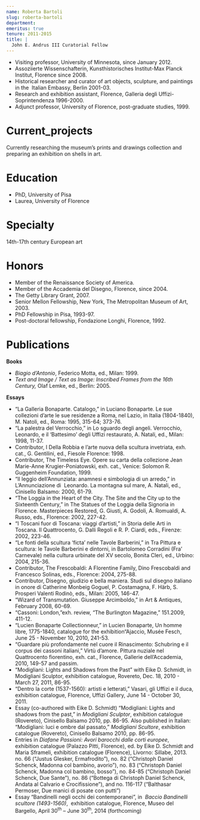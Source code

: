 ```yaml
---
name: Roberta Bartoli
slug: roberta-bartoli
department:
emeritus: true
tenure: 2011-2015
title: |
  John E. Andrus III Curatorial Fellow
---
```


<ul>

<li>Visiting professor, University of Minnesota, since January 2012.</li>

<li>Assoziierte Wissenschafterin, Kunsthistorisches Institut-Max Planck Institut, Florence since 2008.</li>

<li>Historical researcher and curator of art objects, sculpture, and paintings in the  Italian Embassy, Berlin 2001-03.</li>

<li>Research and exhibition assistant, Florence, Galleria degli Uffizi-Soprintendenza 1996-2000.</li>

<li>Adjunct professor, University of Florence, post-graduate studies, 1999.</li>

</ul>

# Current_projects

<p>Currently researching the museum’s prints and drawings collection and preparing an exhibition on shells in art.</p>

# Education

<ul>

<li>PhD, University of Pisa</li>

<li>Laurea, University of Florence</li>

</ul>

# Specialty

<p>14th-17th century European art</p>

# Honors

<ul>

<li>Member of the Renaissance Society of America.</li>

<li>Member of the Accademia del Disegno, Florence, since 2004.</li>

<li>The Getty Library Grant, 2007.</li>

<li>Senior Mellon Fellowship, New York, The Metropolitan Museum of Art, 2003.</li>

<li>PhD Fellowship in Pisa, 1993-97.</li>

<li>Post-doctoral fellowship, Fondazione Longhi, Florence, 1992.</li>

</ul>

# Publications

<p><strong>Books</strong></p>

<ul>

<li><em>Biagio d’Antonio</em>, Federico Motta, ed., Milan: 1999.</li>

<li><em>Text and Image / Text as Image: Inscribed Frames from the 16th Century,</em> Olaf Lemke, ed., Berlin: 2005.</li>

</ul>

<p><strong>Essays</strong></p>

<ul>

<li>“La Galleria Bonaparte. Catalogo,” in Luciano Bonaparte. Le sue collezioni d’arte le sue residenze a Roma, nel Lazio, in Italia (1804-1840), M. Natoli, ed., Roma: 1995, 315-64; 373-76.</li>

<li>“La palestra del Verrocchio,” in Lo sguardo degli angeli. Verrocchio, Leonardo, e il ‘Battesimo’ degli Uffizi restaurato, A. Natali, ed., Milan: 1998, 11-37.</li>

<li>Contributor, I Della Robbia e l’arte nuova della scultura invetriata, exh. cat., G. Gentilini, ed., Fiesole Florence: 1998.</li>

<li>Contributor, The Timeless Eye. Opere su carta della collezione Jean Marie-Anne Krugier-Poniatowski, exh. cat., Venice: Solomon R. Guggenheim Foundation, 1999.</li>

<li>“Il leggìo dell’Annunziata: anamnesi e simbologia di un arredo,” in L’Annunciazione di  Leonardo. La montagna sul mare, A. Natali, ed., Cinisello Balsamo: 2000, 61-79.</li>

<li>“The Loggia in the Heart of the City. The Site and the City up to the Sixteenth Century,” in The Statues of the Loggia della Signoria in Florence. Masterpieces Restored, G. Giusti, A. Godoli, A. Romualdi, A. Russo, eds., Florence: 2002, 227-42.</li>

<li>“I Toscani fuor di Toscana: viaggi d’artisti,” in Storia delle Arti in Toscana. Il Quattrocento, G. Dalli Regoli e R. P. Ciardi, eds., Firenze: 2002, 223-46.</li>

<li>“Le fonti della scultura ‘ficta’ nelle Tavole Barberini,” in Tra Pittura e scultura: le Tavole Barberini e dintorni, in Bartolomeo Corradini (Fra’ Carnevale) nella cultura urbinate del XV secolo, Bonita Cleri, ed., Urbino: 2004, 215-36.</li>

<li>Contributor, The Frescobaldi: A Florentine Family, Dino Frescobaldi and Francesco Solinas, eds., Florence: 2004, 275-88.</li>

<li>Contributor, Disegno, giudizio e bella maniera. Studi sul disegno italiano in onore di Catherine Monbeig Goguel, P. Costamagna, F. Härb, S. Prosperi Valenti Rodinò, eds., Milan: 2005, 146-47.</li>

<li>“Wizard of Transmutation. Giuseppe Arcimboldo,” in Art &amp; Antiques, February 2008, 60-69.</li>

<li>“Cassoni: London,”exh. review, “The Burlington Magazine,” 151.2009, 411-12.</li>

<li>“Lucien Bonaparte Collectionneur,” in Lucien Bonaparte, Un homme libre, 1775-1840, catalogue for the exhibition“Ajaccio, Musée Fesch, June 25 - November 10, 2010, 241-53.</li>

<li>“Guardare più profondamente nel cuore il Rinascimento: Schubring e il corpus dei cassoni italiani,” Virtù d’amore. Pittura nuziale nel Quattrocento fiorentino, exh. cat., Florence, Gallerie dell’Accademia,  2010, 149-57 and passim.</li>

<li>“Modigliani: Lights and Shadows from the Past” with Eike D. Schmidt, in Modigliani Sculptor, exhibition catalogue, Rovereto, Dec. 18, 2010 - March 27, 2011, 86-95.</li>

<li>“Dentro la corte (1537-1560): artisti e letterati,” Vasari, gli Uffizi e il duca, exhibition catalogue, Florence, Uffizi Gallery, June 14 - October 30, 2011.</li>

<li>Essay (co-authored with Eike D. Schmidt) “Modigliani: Lights and shadows from the past,” in <i>Modigliani Sculptor</i>, exhibition catalogue (Rovereto), Cinisello Balsamo 2010, pp. 86-95. Also published in Italian: “Modigliani: luci e ombre dal passato,” <i>Modigliani Scultore</i>, exhibition catalogue (Rovereto), Cinisello Balsamo 2010, pp. 86-95.</li>

<li>Entries in <i>Diafane Passioni: Avori barocchi dalle corti europee</i>, exhibition catalogue (Palazzo Pitti, Florence), ed. by Eike D. Schmidt and Maria Sframeli, exhibition catalogue (Florence), Livorno: Sillabe, 2013. no. 66 (“Justus Glesker, Ermafrodito”), no. 82 (“Christoph Daniel Schenck, Madonna col bambino, avorio”), no. 83 (“Christoph Daniel Schenck, Madonna col bambino, bosso”), no. 84-85 (“Christoph Daniel Schenck, Due Sante”), no. 86 (“Bottega di Christoph Daniel Schenck, Andata al Calvario e Crocifissione”), and no. 116-117 (“Balthasar Permoser, Due manici di posate con putti”)</li>

<li>Essay “Bandinelli negli occhi dei contemporanei”, in  <i>Baccio Bandinelli scultore (1493-1560)</i>,  exhibition catalogue, Florence, Museo del Bargello, April 30<sup>th</sup> – June 30<sup>th</sup>, 2014 (forthcoming)</li>

</ul>
